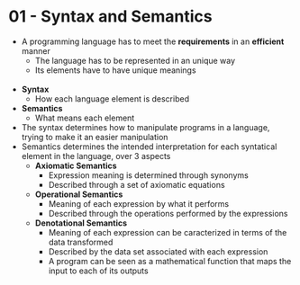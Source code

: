 # 01 - Syntax and Semantics

* A programming language has to meet the **requirements** in an **efficient** manner
    * The language has to be represented in an unique way
    * Its elements have to have unique meanings
<br><br>
* **Syntax**
    * How each language element is described
* **Semantics**
    * What means each element
* The syntax determines how to manipulate programs in a language, trying to make it an easier manipulation
* Semantics determines the intended interpretation for each syntatical element in the language, over 3 aspects
    * **Axiomatic Semantics**
        * Expression meaning is determined through synonyms
        * Described through a set of axiomatic equations
    * **Operational Semantics**
        * Meaning of each expression by what it performs
        * Described through the operations performed by the expressions
    * **Denotational Semantics**
        * Meaning of each expression can be caracterized in terms of the data transformed
        * Described by the data set associated with each expression
        * A program can be seen as a mathematical function that maps the input to each of its outputs